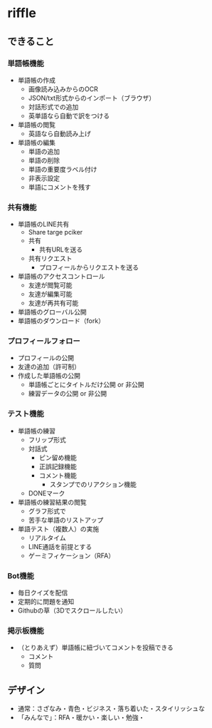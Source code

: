 # riffle

## できること
### 単語帳機能
- 単語帳の作成
  - 画像読み込みからのOCR
  - JSON/txt形式からのインポート（ブラウザ）
  - 対話形式での追加
  - 英単語なら自動で訳をつける
- 単語帳の閲覧
  - 英語なら自動読み上げ
- 単語帳の編集
  - 単語の追加
  - 単語の削除
  - 単語の重要度ラベル付け
  - 非表示設定
  - 単語にコメントを残す

### 共有機能
- 単語帳のLINE共有
  - Share targe pciker
  - 共有
    - 共有URLを送る
  - 共有リクエスト
    - プロフィールからリクエストを送る
- 単語帳のアクセスコントロール
  - 友達が閲覧可能
  - 友達が編集可能
  - 友達が再共有可能
- 単語帳のグローバル公開
- 単語帳のダウンロード（fork）

### プロフィールフォロー
- プロフィールの公開
- 友達の追加（許可制）
- 作成した単語帳の公開
  - 単語帳ごとにタイトルだけ公開 or 非公開
  - 練習データの公開 or 非公開

### テスト機能
- 単語帳の練習
  - フリップ形式
  - 対話式
    - ピン留め機能
    - 正誤記録機能
    - コメント機能
      - スタンプでのリアクション機能
  - DONEマーク
- 単語帳の練習結果の閲覧
  - グラフ形式で
  - 苦手な単語のリストアップ
- 単語テスト（複数人）の実施
  - リアルタイム
  - LINE通話を前提とする
  - ゲーミフィケーション（RFA）

### Bot機能
- 毎日クイズを配信
- 定期的に問題を通知
- Githubの草（3Dでスクロールしたい）

### 掲示板機能
- （とりあえず）単語帳に紐づいてコメントを投稿できる
  - コメント
  - 質問

## デザイン
- 通常：さざなみ・青色・ビジネス・落ち着いた・スタイリッシュな
- 「みんなで」：RFA・暖かい・楽しい・勉強・